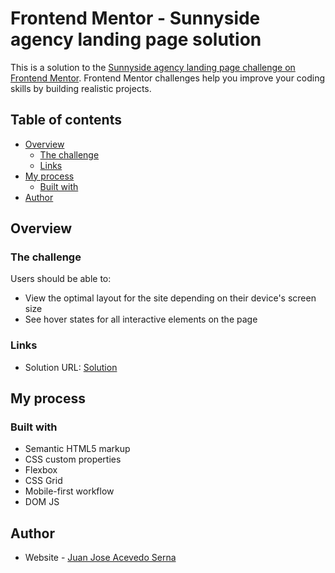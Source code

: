 # Frontend Mentor - Sunnyside agency landing page solution

This is a solution to the [Sunnyside agency landing page challenge on Frontend Mentor](https://www.frontendmentor.io/challenges/sunnyside-agency-landing-page-7yVs3B6ef). Frontend Mentor challenges help you improve your coding skills by building realistic projects.

## Table of contents

- [Overview](#overview)
  - [The challenge](#the-challenge)
  - [Links](#links)
- [My process](#my-process)
  - [Built with](#built-with)
- [Author](#author)


## Overview

### The challenge

Users should be able to:

- View the optimal layout for the site depending on their device's screen size
- See hover states for all interactive elements on the page


### Links

- Solution URL: [Solution](https://jacevedos.github.io/agency-landing-page/)

## My process

### Built with

- Semantic HTML5 markup
- CSS custom properties
- Flexbox
- CSS Grid
- Mobile-first workflow
- DOM JS

## Author

- Website - [Juan Jose Acevedo Serna](https://github.com/jacevedos)

